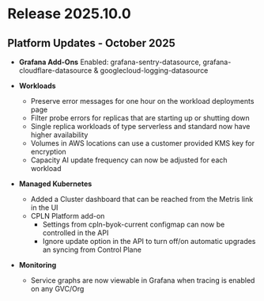 # Release 2025.10.0

## Platform Updates - October 2025

- **Grafana Add-Ons** Enabled: grafana-sentry-datasource, grafana-cloudflare-datasource & googlecloud-logging-datasource

- **Workloads** 
  - Preserve error messages for one hour on the workload deployments page
  - Filter probe errors for replicas that are starting up or shutting down
  - Single replica workloads of type serverless and standard now have higher availability
  - Volumes in AWS locations can use a customer provided KMS key for encryption
  - Capacity AI update frequency can now be adjusted for each workload

- **Managed Kubernetes**
  - Added a Cluster dashboard that can be reached from the Metris link in the UI
  - CPLN Platform add-on
    - Settings from cpln-byok-current configmap can now be controlled in the API
    - Ignore update option in the API to turn off/on automatic upgrades an syncing from Control Plane

- **Monitoring**
  - Service graphs are now viewable in Grafana when tracing is enabled on any GVC/Org